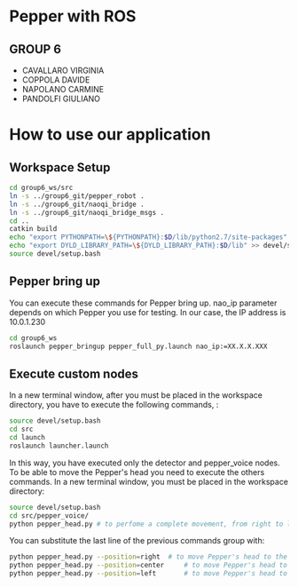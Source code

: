 # Pepper with ROS

## GROUP 6

- CAVALLARO VIRGINIA
- COPPOLA DAVIDE
- NAPOLANO CARMINE 
- PANDOLFI GIULIANO

# How to use our application

## Workspace Setup

```bash
cd group6_ws/src
ln -s ../group6_git/pepper_robot .
ln -s ../group6_git/naoqi_bridge .
ln -s ../group6_git/naoqi_bridge_msgs .
cd ..
catkin build
echo "export PYTHONPATH=\${PYTHONPATH}:$D/lib/python2.7/site-packages" >> devel/setup.bash
echo "export DYLD_LIBRARY_PATH=\${DYLD_LIBRARY_PATH}:$D/lib" >> devel/setup.bash # configure where to find naoqi sdk
source devel/setup.bash
```

## Pepper bring up

You can execute these commands for Pepper bring up.
nao_ip parameter depends on which Pepper you use for testing.
In our case, the IP address is 10.0.1.230

```bash
cd group6_ws
roslaunch pepper_bringup pepper_full_py.launch nao_ip:=XX.X.X.XXX
```

## Execute custom nodes

In a new terminal window, after you must be placed in the workspace directory, you have to execute the following commands, :

```bash
source devel/setup.bash
cd src
cd launch
roslaunch launcher.launch
```

In this way, you have executed only the detector and pepper_voice nodes.
To be able to move the Pepper's head you need to execute the others commands.
In a new terminal window, you must be placed in the workspace directory:

```bash
source devel/setup.bash
cd src/pepper_voice/
python pepper_head.py # to perfome a complete movement, from right to left
```

You can substitute the last line of the previous commands group with:

```bash
python pepper_head.py --position=right 	# to move Pepper's head to the right.
python pepper_head.py --position=center 	# to move Pepper's head to the center.
python pepper_head.py --position=left 		# to move Pepper's head to the left.
```








